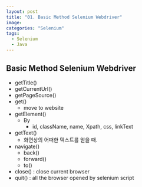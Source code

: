 ```yaml
---
layout: post
title: "01. Basic Method Selenium Webdriver"
image:
categories: "Selenium"
tags:
  - Selenium
  - Java
---
```


## Basic Method Selenium Webdriver

- getTitle()
- getCurrentUrl()
- getPageSource()
- get() 
	- move to website
- getElement()
	- By
		- id, className, name, Xpath, css, linkText
- getText()
	- 화면상의 어떠한 텍스트를 얻을 때.
- navigate()
	- back()
	- forward()
	- to()
- close() : close current browser
- quit() : all the browser opened by selenium script